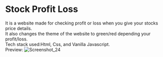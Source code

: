 # Stock Profit Loss
It is a website made for checking profit or loss when you give your stocks price details.<br>
It also changes the theme of the website to green/red depending your profit/loss.<br>
Tech stack used:Html, Css, and Vanilla Javascript.<br>
Preview:
![Screenshot_24](https://user-images.githubusercontent.com/73245914/182024716-99967bdd-43c3-48d1-a83d-9bc0c9a475a5.jpg)
